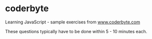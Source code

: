 coderbyte
=========

Learning JavaScript - sample exercises from www.coderbyte.com

These questions typically have to be done within 5 - 10 minutes each.


